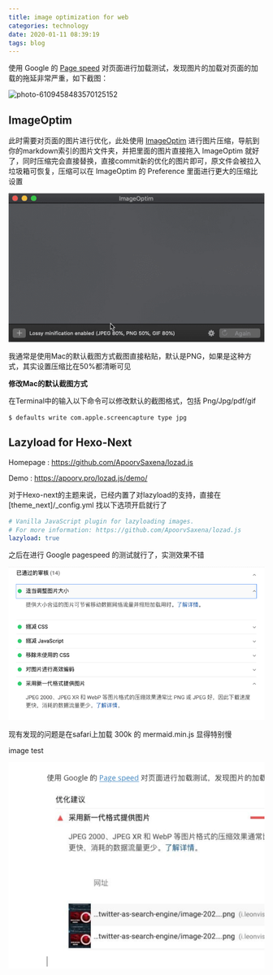 ```yaml
---
title: image optimization for web
categories: technology
date: 2020-01-11 08:39:19
tags: blog
---
```




使用 Google 的 [Page speed](https://developers.google.com/speed/pagespeed/insights/) 对页面进行加载测试，发现图片的加载对页面的加载的拖延非常严重，如下截图：

![photo-6109458483570125152](image-optimization-for-web/photo-6109458483570125152.jpg)



## ImageOptim

此时需要对页面的图片进行优化，此处使用 [ImageOptim](https://imageoptim.com/mac) 进行图片压缩，导航到你的markdown索引的图片文件夹，并把里面的图片直接拖入 ImageOptim 就好了，同时压缩完会直接替换，直接commit新的优化的图片即可，原文件会被拉入垃圾箱可恢复，压缩可以在 ImageOptim 的 Preference 里面进行更大的压缩比设置

![image-20200112052236208](image-optimization-for-web/image-20200112052236208.png)



我通常是使用Mac的默认截图方式截图直接粘贴，默认是PNG，如果是这种方式，其实设置压缩比在50%都清晰可见



**修改Mac的默认截图方式**

在Terminal中的输入以下命令可以修改默认的截图格式，包括 Png/Jpg/pdf/gif

`$ defaults write com.apple.screencapture type jpg`





## Lazyload for Hexo-Next

Homepage : https://github.com/ApoorvSaxena/lozad.js

Demo : https://apoorv.pro/lozad.js/demo/

对于Hexo-next的主题来说，已经内置了对lazyload的支持，直接在[theme_next]/_config.yml 找以下选项开启就行了

```yaml
# Vanilla JavaScript plugin for lazyloading images.
# For more information: https://github.com/ApoorvSaxena/lozad.js
lazyload: true
```

之后在进行 Google pagespeed 的测试就行了，实测效果不错

![image-20200112053552698](image-optimization-for-web/image-20200112053552698.png)

现有发现的问题是在safari上加载 300k 的 mermaid.min.js 显得特别慢

image test

![image-20200112073131424](image-optimization-for-web/image-20200112073131424.png)

